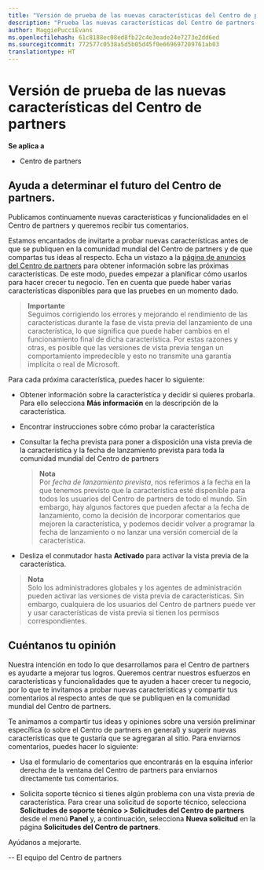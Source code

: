 ```yaml
---
title: "Versión de prueba de las nuevas características del Centro de partners"
description: "Prueba las nuevas características del Centro de partners antes de su lanzamiento y cuéntanos tu opinión. Ayuda a determinar el futuro del Centro de partners."
author: MaggiePucciEvans
ms.openlocfilehash: 61c8188ec08ed8fb22c4e3eade24e7273e2dd6ed
ms.sourcegitcommit: 772577c0538a5d5b05d45f0e669697209761ab03
translationtype: HT
---
```

# <a name="test-drive-new-partner-center-features"></a>Versión de prueba de las nuevas características del Centro de partners

**Se aplica a**

- Centro de partners

## <a name="help-shape-the-future-of-partner-center"></a>Ayuda a determinar el futuro del Centro de partners.

Publicamos continuamente nuevas características y funcionalidades en el Centro de partners y queremos recibir tus comentarios. 

Estamos encantados de invitarte a probar nuevas características antes de que se publiquen en la comunidad mundial del Centro de partners y de que compartas tus ideas al respecto. Echa un vistazo a la [página de anuncios del Centro de partners](https://partnercenter.microsoft.com/pcv/announcements) para obtener información sobre las próximas características. De este modo, puedes empezar a planificar cómo usarlos para hacer crecer tu negocio. Ten en cuenta que puede haber varias características disponibles para que las pruebes en un momento dado.

>**Importante**<br> Seguimos corrigiendo los errores y mejorando el rendimiento de las características durante la fase de vista previa del lanzamiento de una característica, lo que significa que puede haber cambios en el funcionamiento final de dicha característica. Por estas razones y otras, es posible que las versiones de vista previa tengan un comportamiento impredecible y esto no transmite una garantía implícita o real de Microsoft.

Para cada próxima característica, puedes hacer lo siguiente:

-   Obtener información sobre la característica y decidir si quieres probarla. Para ello selecciona **Más información** en la descripción de la característica. 

-   Encontrar instrucciones sobre cómo probar la característica

-   Consultar la fecha prevista para poner a disposición una vista previa de la característica y la fecha de lanzamiento prevista para toda la comunidad mundial del Centro de partners 

    >**Nota**<br> Por *fecha de lanzamiento prevista*, nos referimos a la fecha en la que tenemos previsto que la característica esté disponible para todos los usuarios del Centro de partners de todo el mundo. Sin embargo, hay algunos factores que pueden afectar a la fecha de lanzamiento, como la decisión de incorporar comentarios que mejoren la característica, y podemos decidir volver a programar la fecha de lanzamiento o no lanzar una versión comercial de la característica.  

-   Desliza el conmutador hasta **Activado** para activar la vista previa de la característica.

>**Nota**<br> Solo los administradores globales y los agentes de administración pueden activar las versiones de vista previa de características. Sin embargo, cualquiera de los usuarios del Centro de partners puede ver y usar características de vista previa si tienen los permisos correspondientes.
 
## <a name="tell-us-what-you-think"></a>Cuéntanos tu opinión

Nuestra intención en todo lo que desarrollamos para el Centro de partners es ayudarte a mejorar tus logros. Queremos centrar nuestros esfuerzos en características y funcionalidades que te ayuden a hacer crecer tu negocio, por lo que te invitamos a probar nuevas características y compartir tus comentarios al respecto antes de que se publiquen en la comunidad mundial del Centro de partners. 

Te animamos a compartir tus ideas y opiniones sobre una versión preliminar específica (o sobre el Centro de partners en general) y sugerir nuevas características que te gustaría que se agregaran al sitio. Para enviarnos comentarios, puedes hacer lo siguiente:  

-   Usa el formulario de comentarios que encontrarás en la esquina inferior derecha de la ventana del Centro de partners para enviarnos directamente tus comentarios. 

-   Solicita soporte técnico si tienes algún problema con una vista previa de característica. Para crear una solicitud de soporte técnico, selecciona **Solicitudes de soporte técnico > Solicitudes del Centro de partners** desde el menú **Panel** y, a continuación, selecciona **Nueva solicitud** en la página **Solicitudes del Centro de partners**.

Ayúdanos a mejorarte.

-- El equipo del Centro de partners

